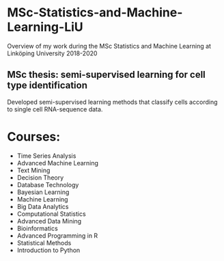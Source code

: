 # MSc-Statistics-and-Machine-Learning-LiU
Overview of my work during the MSc Statistics and Machine Learning at Linköping University 2018-2020

## MSc thesis: semi-supervised learning for cell type identification
Developed semi-supervised learning methods that classify cells according to single cell RNA-sequence data.

# Courses:
* Time Series Analysis
* Advanced Machine Learning
* Text Mining
* Decision Theory
* Database Technology
* Bayesian Learning
* Machine Learning
* Big Data Analytics
* Computational Statistics
* Advanced Data Mining
* Bioinformatics
* Advanced Programming in R
* Statistical Methods
* Introduction to Python